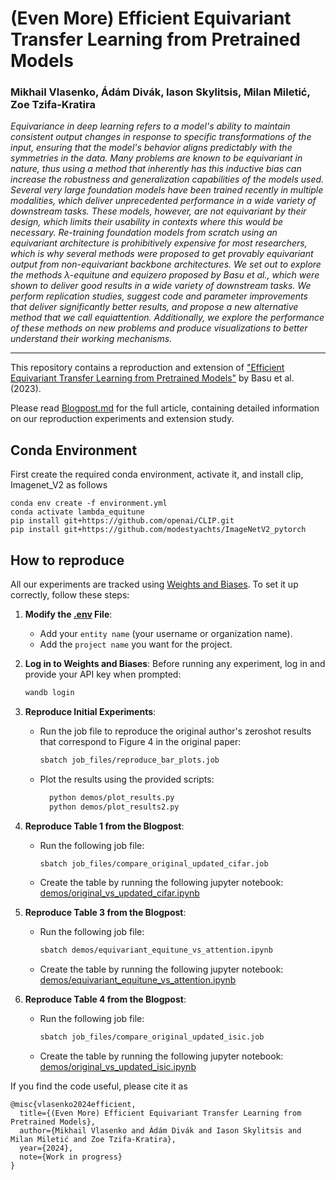 # (Even More) Efficient Equivariant Transfer Learning from Pretrained Models

### Mikhail Vlasenko, Ádám Divák, Iason Skylitsis, Milan Miletić, Zoe Tzifa-Kratira

*Equivariance in deep learning refers to a model's ability to maintain consistent output changes in response to specific transformations of the input, ensuring that the model's behavior aligns predictably with the symmetries in the data. Many problems are known to be equivariant in nature, thus using a method that inherently has this inductive bias can increase the robustness and generalization capabilities of the models used. Several very large foundation models have been trained recently in multiple modalities, which deliver unprecedented performance in a wide variety of downstream tasks. These models, however, are not equivariant by their design, which limits their usability in contexts where this would be necessary. Re-training foundation models from scratch using an equivariant architecture is prohibitively expensive for most researchers, which is why several methods were proposed to get provably equivariant output from non-equivariant backbone architectures. We set out to explore the methods λ-equitune and equizero proposed by Basu et al., which were shown to deliver good results in a wide variety of downstream tasks. We perform replication studies, suggest code and parameter improvements that deliver significantly better results, and propose a new alternative method that we call equiattention. Additionally, we explore the performance of these methods on new problems and produce visualizations to better understand their working mechanisms.*

-----

This repository contains a reproduction and extension of ["Efficient Equivariant Transfer Learning from Pretrained Models"](https://arxiv.org/abs/2305.09900) by Basu et al. (2023).

Please read [Blogpost.md](Blogpost.md) for the full article, containing detailed information on our reproduction experiments and extension study.

## Conda Environment
First create the required conda environment, activate it, and install clip, Imagenet_V2 as follows
```
conda env create -f environment.yml
conda activate lambda_equitune
pip install git+https://github.com/openai/CLIP.git
pip install git+https://github.com/modestyachts/ImageNetV2_pytorch
```

## How to reproduce

All our experiments are tracked using [Weights and Biases](https://docs.wandb.ai/). To set it up correctly, follow these steps:

1. **Modify the [.env](.env) File**:
   - Add your `entity name` (your username or organization name).
   - Add the `project name` you want for the project.

2. **Log in to Weights and Biases**:
   Before running any experiment, log in and provide your API key when prompted:
   ```sh
   wandb login
   ```
3. **Reproduce Initial Experiments**:
   - Run the job file to reproduce the original author's zeroshot results that correspond to Figure 4 in the original paper:
      ```sh
      sbatch job_files/reproduce_bar_plots.job
      ```
   - Plot the results using the provided scripts:
      ```sh
        python demos/plot_results.py
        python demos/plot_results2.py
      ```
4. **Reproduce Table 1 from the Blogpost**: 
    - Run the following job file:
      ```sh
      sbatch job_files/compare_original_updated_cifar.job
      ```
    - Create the table by running the following jupyter notebook: [demos/original_vs_updated_cifar.ipynb](demos/original_vs_updated_cifar.ipynb)

5. **Reproduce Table 3 from the Blogpost**: 
    - Run the following job file:
      ```sh
      sbatch demos/equivariant_equitune_vs_attention.ipynb
      ```
    - Create the table by running the following jupyter notebook: [demos/equivariant_equitune_vs_attention.ipynb](demos/equivariant_equitune_vs_attention.ipynb)

6. **Reproduce Table 4 from the Blogpost**: 
    - Run the following job file:
      ```sh
      sbatch job_files/compare_original_updated_isic.job
      ```
    - Create the table by running the following jupyter notebook: [demos/original_vs_updated_isic.ipynb](demos/original_vs_updated_isic.ipynb)


If you find the code useful, please cite it as
```
@misc{vlasenko2024efficient,
  title={(Even More) Efficient Equivariant Transfer Learning from Pretrained Models},
  author={Mikhail Vlasenko and Ádám Divák and Iason Skylitsis and Milan Miletić and Zoe Tzifa-Kratira},
  year={2024},
  note={Work in progress}
}
```
